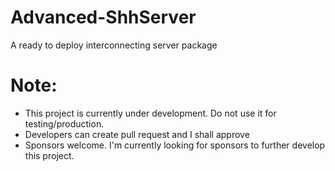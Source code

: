 # Advanced-ShhServer
A ready to deploy interconnecting server package


# Note: 

- This project is currently under development. Do not use it for testing/production. 
- Developers can create pull request and I shall approve
- Sponsors welcome. I'm currently looking for sponsors to further develop this project.
